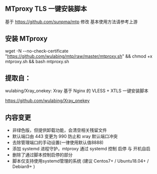 ## MTproxy TLS 一键安装脚本

基于 https://github.com/sunpma/mtp 修改
基本使用方法请参考上游

## 安装 MTproxy

wget -N --no-check-certificate "https://github.com/wulabing/mtp/raw/master/mtproxy.sh" && chmod +x mtproxy.sh && bash mtproxy.sh

## 提取自：

wulabing/Xray_onekey: Xray 基于 Nginx 的 VLESS + XTLS 一键安装脚本

https://github.com/wulabing/Xray_onekey

## 内容变更
* 非绿色版，但提供卸载功能，会清空相关残留文件
* 默认端口由 443 变更为 990 防止和 xray 默认端口冲突
* 去除管理端口的手动设置(一律使用默认值8888)  
* 添加 systemd 进程守护，mtproxy 通过 systemd 控制 启停 与 开机自启
* 删除了通过脚本控制启停的部分
* 脚本仅支持使用systemd管理的系统 (建议 Centos7+ / Ubuntu18.04+ / Debian9+ )

